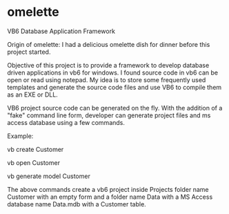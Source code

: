 # omelette
VB6 Database Application Framework

Origin of omelette:
I had a delicious omelette dish for dinner before this project started.

Objective of this project is to provide a framework to develop database driven applications in vb6 for windows. I found source code in vb6 can be open or read using notepad. My idea is to store some frequently used templates and generate the source code files and use VB6 to compile them as an EXE or DLL.

VB6 project source code can be generated on the fly. With the addition of a "fake" command line form, developer can generate project files and ms access database using a few commands.

Example: 

vb create Customer

vb open Customer 

vb generate model Customer


The above commands create a vb6 project inside Projects folder name Customer with an empty form and a folder name Data with a MS Access database name Data.mdb with a Customer table.
